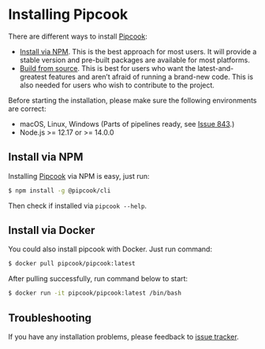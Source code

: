 # Installing Pipcook

There are different ways to install [Pipcook][]:

- [Install via NPM][]. This is the best approach for most users. It will provide a stable version and pre-built packages are available for most platforms.
- [Build from source][]. This is best for users who want the latest-and-greatest features and aren’t afraid of running a brand-new code. This is also needed for users who wish to contribute to the project.

Before starting the installation, please make sure the following environments are correct:

- macOS, Linux, Windows (Parts of pipelines ready, see [Issue 843](https://github.com/alibaba/pipcook/issues/843).)
- Node.js >= 12.17 or >= 14.0.0

## Install via NPM

Installing [Pipcook][] via NPM is easy, just run:

```sh
$ npm install -g @pipcook/cli
```

Then check if installed via `pipcook --help`.

## Install via Docker

You could also install pipcook with Docker. Just run command:

```sh
$ docker pull pipcook/pipcook:latest
```

After pulling successfully, run command below to start:

```sh
$ docker run -it pipcook/pipcook:latest /bin/bash
```

## Troubleshooting

If you have any installation problems, please feedback to [issue tracker](https://github.com/alibaba/pipcook/issues/new).

[Install via NPM]: #install-via-npm
[Install via Docker]: #install-via-docker
[Build from source]: contributing/guide-to-contributor#download-source
[Pipcook]: https://github.com/alibaba/pipcook

